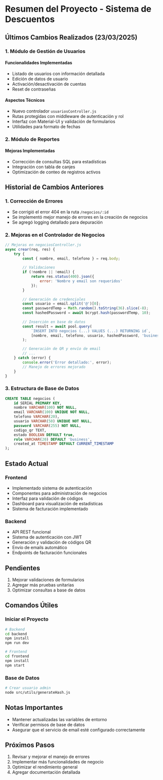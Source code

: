 # Resumen del Proyecto - Sistema de Descuentos

## Últimos Cambios Realizados (23/03/2025)

### 1. Módulo de Gestión de Usuarios

#### Funcionalidades Implementadas

- Listado de usuarios con información detallada
- Edición de datos de usuario
- Activación/desactivación de cuentas
- Reset de contraseñas

#### Aspectos Técnicos

- Nuevo controlador `usuariosController.js`
- Rutas protegidas con middleware de autenticación y rol
- Interfaz con Material-UI y validación de formularios
- Utilidades para formato de fechas

### 2. Módulo de Reportes

#### Mejoras Implementadas

- Corrección de consultas SQL para estadísticas
- Integración con tabla de canjes
- Optimización de conteo de registros activos

## Historial de Cambios Anteriores

### 1. Corrección de Errores

- Se corrigió el error 404 en la ruta `/negocios/:id`
- Se implementó mejor manejo de errores en la creación de negocios
- Se agregó logging detallado para depuración

### 2. Mejoras en el Controlador de Negocios

```javascript
// Mejoras en negociosController.js
async crear(req, res) {
    try {
        const { nombre, email, telefono } = req.body;
        
        // Validaciones
        if (!nombre || !email) {
            return res.status(400).json({ 
                error: 'Nombre y email son requeridos' 
            });
        }
        
        // Generación de credenciales
        const usuario = email.split('@')[0];
        const passwordTemp = Math.random().toString(36).slice(-8);
        const hashedPassword = await bcrypt.hash(passwordTemp, 10);
        
        // Inserción en base de datos
        const result = await pool.query(
            `INSERT INTO negocios (...) VALUES (...) RETURNING id`,
            [nombre, email, telefono, usuario, hashedPassword, 'business', true]
        );

        // Generación de QR y envío de email
        // ...
    } catch (error) {
        console.error('Error detallado:', error);
        // Manejo de errores mejorado
    }
}
```

### 3. Estructura de Base de Datos

```sql
CREATE TABLE negocios (
    id SERIAL PRIMARY KEY,
    nombre VARCHAR(100) NOT NULL,
    email VARCHAR(100) UNIQUE NOT NULL,
    telefono VARCHAR(20),
    usuario VARCHAR(50) UNIQUE NOT NULL,
    password VARCHAR(255) NOT NULL,
    codigo_qr TEXT,
    estado BOOLEAN DEFAULT true,
    role VARCHAR(20) DEFAULT 'business',
    created_at TIMESTAMP DEFAULT CURRENT_TIMESTAMP
);
```

## Estado Actual

### Frontend
- Implementado sistema de autenticación
- Componentes para administración de negocios
- Interfaz para validación de códigos
- Dashboard para visualización de estadísticas
- Sistema de facturación implementado

### Backend
- API REST funcional
- Sistema de autenticación con JWT
- Generación y validación de códigos QR
- Envío de emails automático
- Endpoints de facturación funcionales

## Pendientes
1. Mejorar validaciones de formularios
2. Agregar más pruebas unitarias
3. Optimizar consultas a base de datos

## Comandos Útiles

### Iniciar el Proyecto
```bash
# Backend
cd backend
npm install
npm run dev

# Frontend
cd frontend
npm install
npm start
```

### Base de Datos
```bash
# Crear usuario admin
node src/utils/generateHash.js
```

## Notas Importantes
- Mantener actualizadas las variables de entorno
- Verificar permisos de base de datos
- Asegurar que el servicio de email esté configurado correctamente

## Próximos Pasos
1. Revisar y mejorar el manejo de errores
2. Implementar más funcionalidades de negocio
3. Optimizar el rendimiento general
4. Agregar documentación detallada